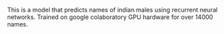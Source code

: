 This is a model that predicts names of indian males using recurrent neural networks.
Trained on google colaboratory GPU hardware for over 14000 names.